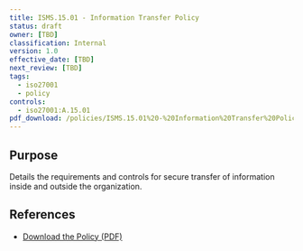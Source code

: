 ```yaml
---
title: ISMS.15.01 - Information Transfer Policy
status: draft
owner: [TBD]
classification: Internal
version: 1.0
effective_date: [TBD]
next_review: [TBD]
tags:
  - iso27001
  - policy
controls:
  - iso27001:A.15.01
pdf_download: /policies/ISMS.15.01%20-%20Information%20Transfer%20Policy.pdf
---
```


## Purpose
Details the requirements and controls for secure transfer of information inside and outside the organization.

## References
- [Download the Policy (PDF)](/policies/ISMS.15.01%20-%20Information%20Transfer%20Policy.pdf)
